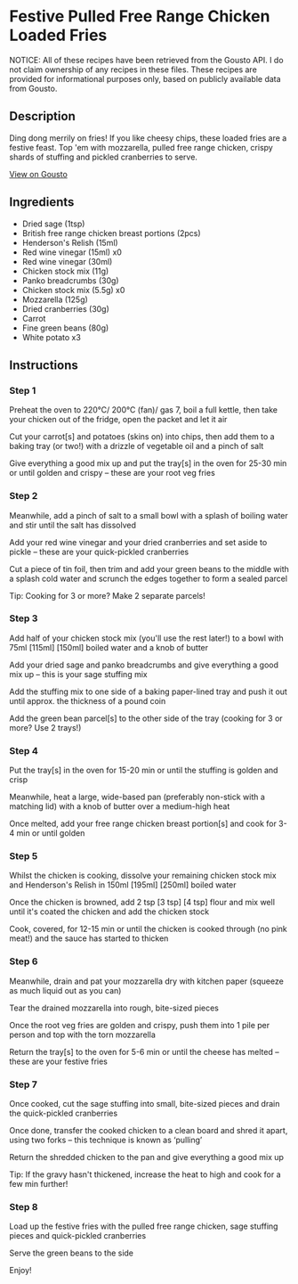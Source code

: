 # Festive Pulled Free Range Chicken Loaded Fries

NOTICE: All of these recipes have been retrieved from the Gousto API. I do not claim ownership of any recipes in these files. These recipes are provided for informational purposes only, based on publicly available data from Gousto.

## Description

Ding dong merrily on fries! If you like cheesy chips, these loaded fries are a festive feast. Top 'em with mozzarella, pulled free range chicken, crispy shards of stuffing and pickled cranberries to serve. 

[View on Gousto](https://www.gousto.co.uk/recipes/cookbook/festive-pulled-free-range-chicken-loaded-fries)

## Ingredients

- Dried sage (1tsp)
- British free range chicken breast portions (2pcs)
- Henderson's Relish (15ml)
- Red wine vinegar (15ml) x0
- Red wine vinegar (30ml)
- Chicken stock mix (11g)
- Panko breadcrumbs (30g)
- Chicken stock mix (5.5g) x0
- Mozzarella (125g)
- Dried cranberries (30g)
- Carrot
- Fine green beans (80g)
- White potato x3

## Instructions


### Step 1

Preheat the oven to 220°C/ 200°C (fan)/ gas 7, boil a full kettle, then take your chicken out of the fridge, open the packet and let it air

Cut your carrot[s] and potatoes (skins on) into chips, then add them to a baking tray (or two!) with a drizzle of vegetable oil and a pinch of salt

Give everything a good mix up and put the tray[s] in the oven for 25-30 min or until golden and crispy – these are your root veg fries


### Step 2

Meanwhile, add a pinch of salt to a small bowl with a splash of boiling water and stir until the salt has dissolved

Add your red wine vinegar and your dried cranberries and set aside to pickle – these are your quick-pickled cranberries

Cut a piece of tin foil, then trim and add your green beans to the middle with a splash cold water and scrunch the edges together to form a sealed parcel

Tip: Cooking for 3 or more? Make 2 separate parcels!


### Step 3

Add half of your chicken stock mix (you'll use the rest later!) to a bowl with 75ml <span class="text-purple">[115ml] </span><span class="text-danger">[150ml]</span> boiled water and a knob of butter

Add your dried sage and panko breadcrumbs and give everything a good mix up – this is your sage stuffing mix

Add the stuffing mix to one side of a baking paper-lined tray and push it out until approx. the thickness of a pound coin

Add the green bean parcel[s] to the other side of the tray (cooking for 3 or more? Use 2 trays!)


### Step 4

Put the tray[s] in the oven for 15-20 min or until the stuffing is golden and crisp

Meanwhile, heat a large, wide-based pan (preferably non-stick with a matching lid) with a knob of butter over a medium-high heat

Once melted, add your free range chicken breast portion[s] and cook for 3-4 min or until golden


### Step 5

Whilst the chicken is cooking, dissolve your remaining chicken stock mix and Henderson's Relish in 150ml <span class="text-purple">[195ml]</span> <span class="text-danger">[250ml]</span> boiled water

Once the chicken is browned, add 2 tsp <span class="text-purple">[3 tsp]</span><span class="text-danger"> [4 tsp] </span>flour and mix well until it's coated the chicken and add the chicken stock

Cook, covered, for 12-15 min or until the chicken is cooked through (no pink meat!) and the sauce has started to thicken


### Step 6

Meanwhile, drain and pat your mozzarella dry with kitchen paper (squeeze as much liquid out as you can)

Tear the drained mozzarella into rough, bite-sized pieces

Once the root veg fries are golden and crispy, push them into 1 pile per person and top with the torn mozzarella

Return the tray[s] to the oven for 5-6 min or until the cheese has melted – these are your festive fries


### Step 7

Once cooked, cut the sage stuffing into small, bite-sized pieces and drain the quick-pickled cranberries

Once done, transfer the cooked chicken to a clean board and shred it apart, using two forks – this technique is known as ‘pulling’

Return the shredded chicken to the pan and give everything a good mix up

Tip: If the gravy hasn't thickened, increase the heat to high and cook for a few min further!

### Step 8

Load up the festive fries with the pulled free range chicken, sage stuffing pieces and quick-pickled cranberries

Serve the green beans to the side

Enjoy!

